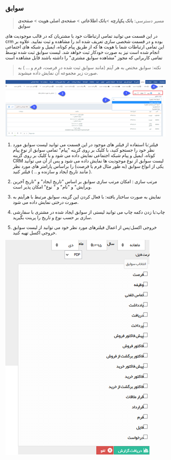 ﻿## سوابق

> مسیر دسترسی:  **بانک یکپارچه** >**بانک اطلاعاتی** > **صفحه‌ی اصلی هویت** > **صفحه‌ی سوابق** 

در این قسمت می توانید تمامی ارتباطات خود با مشتریان که در قالب موجودیت های crm بوده و در قسمت شخصی سازی تعریف شده اند را مشاهده و ثبت نمایید. علاوه بر این تمامی ارتباطات شما با هویت ها که از طریق پیام کوتاه، ایمیل و شبکه های اجتماعی انجام شده است نیز به صورت خودکار ثبت خواهد شد. لیست سوابق ثبت شده توسط تمامی کاربرانی که مجوز "مشاهده سوابق مشتری" را داشته باشند قابل مشاهده است

> نکته: سوابق مختص به هر آیتم (مانند سوابق ثبت شده در فرصت، فرم و ... ) به صورت زیر مجموعه آن نمایش داده میشوند.

![](CompanyHistory.png)

1. فیلتر:با استفاده از فیلتر های موجود در این قسمت می توانید لیست سوابق مورد نظر خود را جستجو کنید، با کلیک بر روی گزینه "پیام" تمامی سوابق از نوع پیام کوتاه، ایمیل و پیام شبکه اجتماعی نمایش داده می شود و با کلیک بر روی گزینه CRM لیست سوابق از نوع موجودیت ها نمایش داده می شود و پس از آن می توانید یکی از انواع سوابق (به طور مثال فرم یا فرصت) را براساس پارامتر های مورد نظر ( مانند تاریخ ایجاد و سازنده و .. ) فیلتر کنید. 

2. مرتب سازی : امکان مرتب سازی سوابق بر اساس "تاریخ ایجاد" و "تاریخ آخرین ویرایش" و "نام" و " نوع" امکان پذیر است.

3. نمایش به صورت ساختار یافته: با فعال کردن این گزینه، سوابق مرتبط با هرآیتم به صورت درختی نمایش داده می شود.

4. چاپ:با زدن دکمه چاپ می توانید لیستی از سوابق ایجاد شده در مشتری با سفارشی سازی بر حسب نوع و تاریخ را پرینت بگیرید.

5.  خروجی اکسل:پس از اعمال فیلترهای مورد نظر خود می توانید از لیست سوابق خروجی اکسل تهیه کنید.

![](Background2.png)



